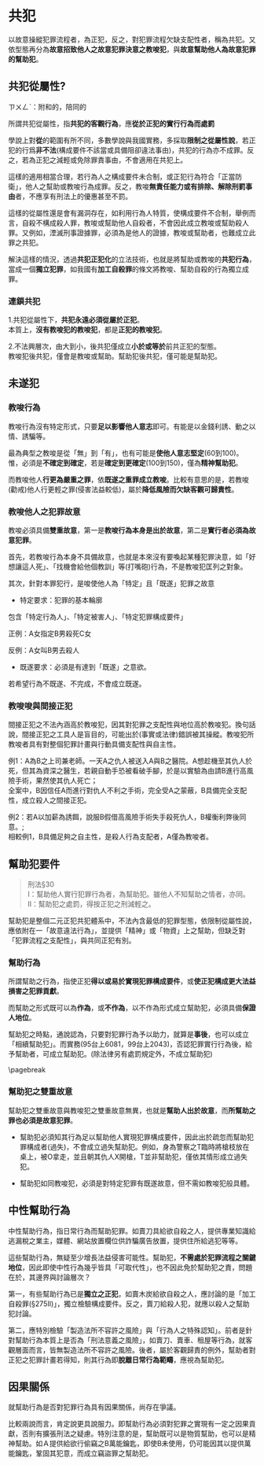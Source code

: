# 共犯

以故意操縱犯罪流程者，為正犯，反之，對犯罪流程欠缺支配性者，稱為共犯。又依型態再分為**故意招致他人之故意犯罪決意之教唆犯**，與**故意幫助他人為故意犯罪的幫助犯**。

## 共犯從屬性?

ㄗㄨㄥˋ：附和的，陪同的

所謂共犯從屬性，指**共犯的客觀行為**，應**從於正犯的實行行為而處罰**

學說上對**從**的範圍有所不同，多數學說與我國實務，多採取**限制之從屬性說**，若正犯的行爲**非不法**(構成要件不該當或具備阻卻違法事由)，共犯的行為亦不成罪。反之，若為正犯之減輕或免除罪責事由，不會適用在共犯上。

這樣的適用相當合理，若行為人之構成要件未合制，或正犯行為符合「正當防衛」，他人之幫助或教唆行為成罪。反之，教唆**無責任能力或有排除、解除刑罰事由**者，不應享有刑法上的優惠甚至不罰。

這樣的從屬性還是會有漏洞存在，如利用行為人特質，使構成要件不合制，舉例而言，自殺不構成殺人罪，教唆或幫助他人自殺者，不會因此成立教唆或幫助殺人罪。又例如，湮滅刑事證據罪，必須為是他人的證據，教唆或幫助者，也難成立此罪之共犯。

解決這樣的情況，透過**共犯正犯化**的立法技術，也就是將幫助或教唆的**共犯行為**，當成一個**獨立犯罪**，如我國有**加工自殺罪**的條文將教唆、幫助自殺的行為獨立成罪。

### 連鎖共犯

1.共犯從屬性下，**共犯永遠必須從屬於正犯**。<br>
本質上，**沒有教唆犯的教唆犯**，都是**正犯的教唆犯**。

2.不法興層次，由大到小，後共犯僅成立**小於或等於**前共正犯的型態。<br>
教唆犯後共犯，僅會是教唆或幫助。幫助犯後共犯，僅可能是幫助犯。


## 未遂犯

### 教唆行為

教唆行為沒有特定形式，只要**足以影響他人意志**即可。有能是以金錢利誘、動之以情、誘騙等。

最為典型之教唆是從「無」到「有」，也有可能是**使他人意志堅定**(60到100)。惟，必須是**不確定到確定**，若是**確定到更確定**(100到150)，僅為**精神幫助犯**。

而教唆他人**行更為嚴重之罪**，依**既遂之重罪成立教唆**。比較有意思的是，若教唆(勸戒)他人行更輕之罪(侵害法益較低)，屬於**降低風險而欠缺客觀可歸責性**。


### 教唆他人之犯罪故意

教唆必須具備**雙重故意**，第一是**教唆行為本身是出於故意**，第二是**實行者必須為故意犯罪**。

首先，若教唆行為本身不具備故意，也就是本來沒有要喚起某種犯罪決意，如「好想讓這人死」、「找機會給他個教訓」等(打嘴砲)行為，不是教唆犯匡列之對象。

其次，針對本罪犯行，是唆使他人為「特定」且「既遂」犯罪之故意

- 特定要求：犯罪的基本輪廓

包含「特定行為人」、「特定被害人」、「特定犯罪構成要件」

正例：A女指定B男殺死C女

反例：A女叫B男去殺人

- 既遂要求：必須是有達到「既遂」之意欲。

若希望行為不既遂、不完成，不會成立既遂。

### 教唆唆與間接正犯

間接正犯之不法內涵高於教唆犯，因其對犯罪之支配性與地位高於教唆犯。換句話說，間接正犯之工具人是盲目的，可能出於(事實或法律)錯誤被其操縱。教唆犯所教唆者具有對整個犯罪計畫與行動具備支配性與自主性。

例1：A為B之上司兼老師。一天A之仇人被送入A與B之醫院。A想趁機至其仇人於死，但其為資深之醫生，若親自動手恐被看破手腳，於是以實驗為由請B進行高風險手術，果然使其仇人死亡；<br>
全案中，B因信任A而進行對仇人不利之手術，完全受A之蒙蔽，B具備完全支配性，成立殺人之間接正犯。

例2：若A以加薪為誘餌，說服B假借高風險手術失手殺死仇人，B權衡利弊後同意。;<br>
相較例1，B具備足夠之自主性，是殺人行為支配者，A僅為教唆者。


## 幫助犯要件

>刑法§30<br>
I：幫助他人實行犯罪行為者，為幫助犯。雖他人不知幫助之情者，亦同。<br>
II：幫助犯之處罰，得按正犯之刑減輕之。

幫助犯是整個二元正犯共犯體系中，不法內含最低的犯罪型態，依限制從屬性說，應依附在一「故意違法行為」，並提供「精神」或「物資」上之幫助，但缺乏對「犯罪流程之支配性」，與共同正犯有別。

### 幫助行為


所謂幫助之行為，指使正犯**得以或易於實現犯罪構成要件**，或**使正犯構成更大法益損害之犯罪貢獻**。

而幫助之形式既可以為**作為**，或**不作為**，以不作為形式成立幫助犯，必須具備**保證人地位**。

幫助犯之時點，通說認為，只要對犯罪行為予以助力，就算是**事後**，也可以成立「相續幫助犯」。而實務(95台上6081，99台上2043)，否認犯罪實行行為後，給予幫助者，可成立幫助犯。(除法律另有處罰規定外，不成立幫助犯)

\pagebreak

### 幫助犯之雙重故意

幫助犯之雙重故意與教唆犯之雙重故意無異，也就是**幫助人出於故意**，而**所幫助之罪也必須是故意犯罪**。

- 幫助犯必須知其行為足以幫助他人實現犯罪構成要件，因此出於疏忽而幫助犯罪構成者(過失)，不會成立過失幫助犯。例如，身為警察之T臨時將槍枝放在桌上，被O拿走，並且朝其仇人X開槍，T並非幫助犯，僅依其情形成立過失犯。

- 幫助犯如同教唆犯，必須是對特定犯罪有既遂故意，但不需如教唆犯般具體。


## 中性幫助行為

中性幫助行為，指日常行為而幫助犯罪。如賣刀具給欲自殺之人，提供專業知識給逃漏稅之業主，媒體、網站放置欄位供詐騙廣告放置，提供住所給逃犯等等。

這些幫助行為，無疑至少增長法益侵害可能性。幫助犯，**不需處於犯罪流程之關鍵地位**，因此即使中性行為幾乎皆具「可取代性」，也不因此免於幫助犯之責，問題在於，其邊界與討論層次？

第一，有些幫助行為已是**獨立之正犯**，如賣木炭給欲自殺之人，應討論的是「加工自殺罪(§275II)」，獨立檢驗構成要件。反之，賣刀給殺人犯，就應以殺人之幫助犯討論。

第二，應特別檢驗「製造法所不容許之風險」與「行為人之特殊認知」。前者是針對幫助行為本質上是否為「刑法意義之風險」，如賣刀、賣車、租屋等行為，就客觀層面而言，皆無製造法所不容許之風險。後者，屬於客觀歸責的例外，幫助者對正犯之犯罪計畫若得知，則其行為即**脫離日常行為範疇**，應視為幫助犯。

## 因果關係

就幫助行為是否對犯罪行為具有因果關係，尚存在爭議。

比較兩說而言，肯定說更具說服力。即幫助行為必須對犯罪之實現有一定之因果貢獻，否則有擴張刑法之疑慮。特別注意的是，幫助既可以是物質幫助，也可以是精神幫助。如Ａ提供給欲行偷竊之B萬能鑰匙，即使B未使用，仍可能因其以提供萬能鑰匙，鞏固其犯意，而成立竊盜罪之幫助犯。
